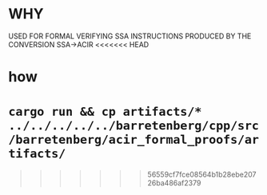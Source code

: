 # WHY
USED FOR FORMAL VERIFYING SSA INSTRUCTIONS PRODUCED BY THE CONVERSION SSA->ACIR
<<<<<<< HEAD

# how
`cargo run && cp artifacts/* ../../../../../barretenberg/cpp/src/barretenberg/acir_formal_proofs/artifacts/`
=======
>>>>>>> 56559cf7fce08564b1b28ebe20726ba486af2379
